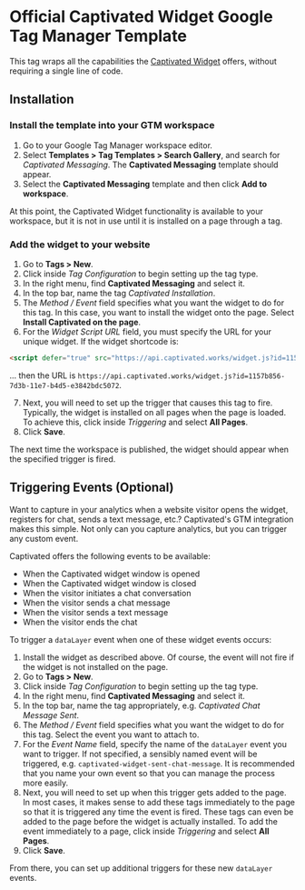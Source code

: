 # Official Captivated Widget Google Tag Manager Template

This tag wraps all the capabilities the [Captivated Widget](https://captivated.works) offers, without requiring a single line of code.

## Installation

### Install the template into your GTM workspace

1. Go to your Google Tag Manager workspace editor.
2. Select **Templates > Tag Templates > Search Gallery**, and search for *Captivated Messaging*. The **Captivated Messaging** template should appear.
3. Select the **Captivated Messaging** template and then click **Add to workspace**.

At this point, the Captivated Widget functionality is available to your workspace, but it is not in use until it is installed on a page through a tag.

### Add the widget to your website

1. Go to **Tags > New**.
2. Click inside *Tag Configuration* to begin setting up the tag type.
3. In the right menu, find **Captivated Messaging** and select it.
4. In the top bar, name the tag *Captivated Installation*.
5. The *Method / Event* field specifies what you want the widget to do for this tag. In this case, you want to install the widget onto the page.  Select **Install Captivated on the page**.
6. For the *Widget Script URL* field, you must specify the URL for your unique widget.  If the widget shortcode is:

```html
<script defer="true" src="https://api.captivated.works/widget.js?id=1157b856-7d3b-11e7-b4d5-e3842bdc5072"></script>
```

... then the URL is `https://api.captivated.works/widget.js?id=1157b856-7d3b-11e7-b4d5-e3842bdc5072`.

7. Next, you will need to set up the trigger that causes this tag to fire.  Typically, the widget is installed on all pages when the page is loaded.  To achieve this, click inside *Triggering* and select **All Pages**.
8. Click **Save**.

The next time the workspace is published, the widget should appear when the specified trigger is fired.

## Triggering Events (Optional)

Want to capture in your analytics when a website visitor opens the widget, registers for chat, sends a text message, etc.?  Captivated's GTM integration makes this simple.  Not only can you capture analytics, but you can trigger any custom event.

Captivated offers the following events to be available:

* When the Captivated widget window is opened
* When the Captivated widget window is closed
* When the visitor initiates a chat conversation
* When the visitor sends a chat message
* When the visitor sends a text message
* When the visitor ends the chat

To trigger a `dataLayer` event when one of these widget events occurs:

1. Install the widget as described above. Of course, the event will not fire if the widget is not installed on the page.
2. Go to **Tags > New**.
3. Click inside *Tag Configuration* to begin setting up the tag type.
4. In the right menu, find **Captivated Messaging** and select it.
5. In the top bar, name the tag appropriately, e.g. *Captivated Chat Message Sent*.
6. The *Method / Event* field specifies what you want the widget to do for this tag. Select the event you want to attach to.
7. For the *Event Name* field, specify the name of the `dataLayer` event you want to trigger.  If not specified, a sensibly named event will be triggered, e.g. `captivated-widget-sent-chat-message`.  It is recommended that you name your own event so that you can manage the process more easily.
8. Next, you will need to set up when this trigger gets added to the page.  In most cases, it makes sense to add these tags immediately to the page so that it is triggered any time the event is fired.  These tags can even be added to the page before the widget is actually installed.  To add the event immediately to a page, click inside *Triggering* and select **All Pages**.
9. Click **Save**.

From there, you can set up additional triggers for these new `dataLayer` events.
